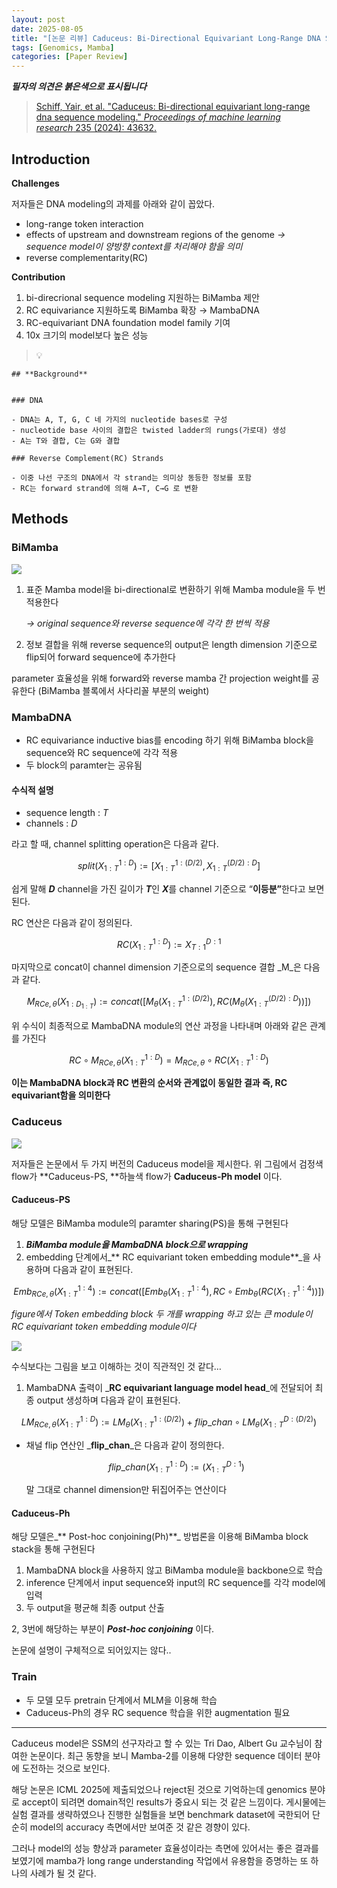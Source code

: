 ```yaml
---
layout: post
date: 2025-08-05
title: "[논문 리뷰] Caduceus: Bi-Directional Equivariant Long-Range DNA Sequence Modeling"
tags: [Genomics, Mamba]
categories: [Paper Review]
---
```


<span class="notion-red">_**필자의 의견은 붉은색으로 표시됩니다**_</span>


> [Schiff, Yair, et al. "Caduceus: Bi-directional equivariant long-range dna sequence modeling." ](https://pmc.ncbi.nlm.nih.gov/articles/PMC12189541/)[_Proceedings of machine learning research_](https://pmc.ncbi.nlm.nih.gov/articles/PMC12189541/)[ 235 (2024): 43632.](https://pmc.ncbi.nlm.nih.gov/articles/PMC12189541/)



## Introduction


**Challenges**


저자들은 DNA modeling의 과제를 아래와 같이 꼽았다.

- long-range token interaction
- effects of upstream and downstream regions of the genome 
_→ sequence model이 양방향 context를 처리해야 함을 의미_
- reverse complementarity(RC)

**Contribution**

1. bi-direcrional sequence modeling 지원하는 BiMamba 제안
1. RC equivariance 지원하도록 BiMamba 확장 → MambaDNA
1. RC-equivariant DNA foundation model family 기여
1. 10x 크기의 model보다 높은 성능

> 💡 


	## **Background**


	### DNA

	- DNA는 A, T, G, C 네 가지의 nucleotide bases로 구성
	- nucleotide base 사이의 결합은 twisted ladder의 rungs(가로대) 생성
	- A는 T와 결합, C는 G와 결합

	### Reverse Complement(RC) Strands

	- 이중 나선 구조의 DNA에서 각 strand는 의미상 동등한 정보를 포함
	- RC는 forward strand에 의해 A→T, C→G 로 변환


## Methods



### BiMamba


![](https://prod-files-secure.s3.us-west-2.amazonaws.com/542b861c-36a8-4051-84e5-8804b6728dba/2c247d59-7815-4980-99f0-8f0d21f445a7/image.png?X-Amz-Algorithm=AWS4-HMAC-SHA256&X-Amz-Content-Sha256=UNSIGNED-PAYLOAD&X-Amz-Credential=ASIAZI2LB46626UJAVMA%2F20251005%2Fus-west-2%2Fs3%2Faws4_request&X-Amz-Date=20251005T040133Z&X-Amz-Expires=3600&X-Amz-Security-Token=IQoJb3JpZ2luX2VjEND%2F%2F%2F%2F%2F%2F%2F%2F%2F%2FwEaCXVzLXdlc3QtMiJIMEYCIQDAnWPI%2Bw%2B0v3T%2FxXue115ZSAWs3blOlPAGhTCd7VAG%2BwIhAJgevMmUwk4xx1XBwyg2E1FiWwXAaWgLeIcQbMj06F02Kv8DCGkQABoMNjM3NDIzMTgzODA1IgzF1LOjFwztStxR3MEq3APEp%2Bm5y9cw6fecaSiPWh4kvFbtDW%2BY0zosjVDzmqmeUiQXF96AukX5TGLgb3TOXOaGhqLk7aTUBoButnEEuhIfsgxCIpRMzSixpgq75uLsPW1m4RqiSwHWbKKvCyTIIq9II5VzsZIIRufqIenf6EMDgXVuSr501lKefoPt7XuEuusZ8gMmyoDl7I5wHYSF9M8twvz%2BsvY%2FRb6rKnqgewClrfRLPylbqevWTOLy%2BKKoLZnvTWR2b8HQzEJ3L2l5DO6GOno8KoZ3Ed4QfsI15QJBb7jgPrOu%2BzWGGhPhKNydtcFY4fonVcIPkTLI0qKEDWFwB6BI6kt3yAiP8IHJhDMTd1CDEmy2dhQgK6mhMqBT0Ka4FJOHHsWP%2BluwGf8vXkApLxL%2BaU1qWXtLaJ63YAYZ0%2BCaJKxGVgMn1AMux3TwvP3oUhIpcLteJHucdvnQAgcjVzieot%2FdTREm75ieHFhSDqNNJ2YXKLM0Ut7J6Sy5Dogj4MqarqHrWiK5iKI6MuZmAwumnh7EGAR6TFpFDOtLkkwXdk%2F4atIQv9LWvwPDR0ybFYcFr2GW%2Ft8TpWygo9j8SQOLIZePA48PrT2NnJmnDgVurVjtLK7LM9vL1n8Z6AW5MMP7ozUza%2BcInzCT4YbHBjqkAQEZlNtFf1FVLxPhdhqgp9rzEhWueqm8FmxAUyhg0kzekt8R7AS%2BFhPzH9XSMN7SuYeK%2BgzzbBlaITDJzfNd6T%2FDeO4mksUSzEFlf17NpZJ108Zkpe95qTlYlF6N5%2BBY%2BAbWbbdNarleb4Ho65H405XDwBVyppcfEZs%2BZ0epoHYA4mNDXLvRiqKcafLbsh%2FTJBKHhjRXu8ZpmTtaeKeMvfhWdqme&X-Amz-Signature=e2bace19d110c6a40da6ebacd7b64ae89973f9d6e8f717c819300bc11519bf63&X-Amz-SignedHeaders=host&x-amz-checksum-mode=ENABLED&x-id=GetObject)

1. 표준 Mamba model을 bi-directional로 변환하기 위해 Mamba module을 두 번 적용한다

	_→ original sequence와 reverse sequence에 각각 한 번씩 적용_

1. 정보 결합을 위해 reverse sequence의 output은 length dimension 기준으로 flip되어 forward sequence에 추가한다

parameter 효율성을 위해 forward와 reverse mamba 간 projection weight를 공유한다 (BiMamba 블록에서 사다리꼴 부분의 weight)



### MambaDNA

- RC equivariance inductive bias를 encoding 하기 위해 BiMamba block을 sequence와 RC sequence에 각각 적용
- 두 block의 paramter는 공유됨


#### 수식적 설명

- sequence length : _T_
- channels : _D_

라고 할 때,  channel splitting operation은 다음과 같다.


$$
split(X^{1:D}_{1:T}):=[X^{1:(D/2)}_{1:T},X^{(D/2):D}_{1:T}]
$$


<span class="notion-red">쉽게 말해 </span><span class="notion-red">_**D**_</span><span class="notion-red"> channel을 가진 길이가 </span><span class="notion-red">_**T**_</span><span class="notion-red">인 </span><span class="notion-red">_**X**_</span><span class="notion-red">를 channel 기준으로 “</span><span class="notion-red">**이등분”**</span><span class="notion-red">한다고 보면 된다.</span>


RC 연산은 다음과 같이 정의된다.


$$
RC(X^{1:D}_{1:T}):=X^{D:1}_{T:1}
$$


마지막으로 concat이 channel dimension 기준으로의 sequence 결합 _M_은 다음과 같다.


$$
M_{RCe,\theta}(X_{1:D_{1:T}}):=concat([M_{\theta}(X^{1:(D/2)}_{1:T}),RC(M_{\theta}(X^{(D/2):D}_{1:T}))])
$$


위 수식이 최종적으로 MambaDNA module의 연산 과정을 나타내며 아래와 같은 관계를 가진다


$$
RC\circ M_{RCe,\theta}(X^{1:D}_{1:T}) = M_{RCe,\theta} \circ RC(X^{1:D}_{1:T})
$$


**이는 MambaDNA block과 RC 변환의 순서와 관계없이 동일한 결과 즉, RC equivariant함을 의미한다**



### Caduceus


![](https://prod-files-secure.s3.us-west-2.amazonaws.com/542b861c-36a8-4051-84e5-8804b6728dba/f94a60d7-8145-473b-aef9-7c68d3ec604a/image.png?X-Amz-Algorithm=AWS4-HMAC-SHA256&X-Amz-Content-Sha256=UNSIGNED-PAYLOAD&X-Amz-Credential=ASIAZI2LB46626UJAVMA%2F20251005%2Fus-west-2%2Fs3%2Faws4_request&X-Amz-Date=20251005T040133Z&X-Amz-Expires=3600&X-Amz-Security-Token=IQoJb3JpZ2luX2VjEND%2F%2F%2F%2F%2F%2F%2F%2F%2F%2FwEaCXVzLXdlc3QtMiJIMEYCIQDAnWPI%2Bw%2B0v3T%2FxXue115ZSAWs3blOlPAGhTCd7VAG%2BwIhAJgevMmUwk4xx1XBwyg2E1FiWwXAaWgLeIcQbMj06F02Kv8DCGkQABoMNjM3NDIzMTgzODA1IgzF1LOjFwztStxR3MEq3APEp%2Bm5y9cw6fecaSiPWh4kvFbtDW%2BY0zosjVDzmqmeUiQXF96AukX5TGLgb3TOXOaGhqLk7aTUBoButnEEuhIfsgxCIpRMzSixpgq75uLsPW1m4RqiSwHWbKKvCyTIIq9II5VzsZIIRufqIenf6EMDgXVuSr501lKefoPt7XuEuusZ8gMmyoDl7I5wHYSF9M8twvz%2BsvY%2FRb6rKnqgewClrfRLPylbqevWTOLy%2BKKoLZnvTWR2b8HQzEJ3L2l5DO6GOno8KoZ3Ed4QfsI15QJBb7jgPrOu%2BzWGGhPhKNydtcFY4fonVcIPkTLI0qKEDWFwB6BI6kt3yAiP8IHJhDMTd1CDEmy2dhQgK6mhMqBT0Ka4FJOHHsWP%2BluwGf8vXkApLxL%2BaU1qWXtLaJ63YAYZ0%2BCaJKxGVgMn1AMux3TwvP3oUhIpcLteJHucdvnQAgcjVzieot%2FdTREm75ieHFhSDqNNJ2YXKLM0Ut7J6Sy5Dogj4MqarqHrWiK5iKI6MuZmAwumnh7EGAR6TFpFDOtLkkwXdk%2F4atIQv9LWvwPDR0ybFYcFr2GW%2Ft8TpWygo9j8SQOLIZePA48PrT2NnJmnDgVurVjtLK7LM9vL1n8Z6AW5MMP7ozUza%2BcInzCT4YbHBjqkAQEZlNtFf1FVLxPhdhqgp9rzEhWueqm8FmxAUyhg0kzekt8R7AS%2BFhPzH9XSMN7SuYeK%2BgzzbBlaITDJzfNd6T%2FDeO4mksUSzEFlf17NpZJ108Zkpe95qTlYlF6N5%2BBY%2BAbWbbdNarleb4Ho65H405XDwBVyppcfEZs%2BZ0epoHYA4mNDXLvRiqKcafLbsh%2FTJBKHhjRXu8ZpmTtaeKeMvfhWdqme&X-Amz-Signature=3a1ca1891eb3d797b8a80edff95adfd02e86b75506d0d60c7be4cb42a11e7ffe&X-Amz-SignedHeaders=host&x-amz-checksum-mode=ENABLED&x-id=GetObject)


저자들은 논문에서 두 가지 버전의 Caduceus model을 제시한다. 위 그림에서 검정색 flow가 **Caduceus-PS, **하늘색 flow가 **Caduceus-Ph model** 이다.



#### Caduceus-PS


해당 모델은 BiMamba module의 paramter sharing(PS)을 통해 구현된다

1. _**BiMamba module을 MambaDNA block으로 wrapping**_
1. embedding 단계에서_** RC equivariant token embedding module**_을 사용하며 다음과 같이 표현된다.

$$
Emb_{RCe,\theta}(X^{1:4}_{1:T}):=concat([Emb_{\theta}(X^{1:4}_{1:T}),RC \circ Emb_{\theta}(RC(X^{1:4}_{1:T}))])
$$


_figure에서 Token embedding block 두 개를 wrapping 하고 있는 큰 module이 RC equivariant token embedding module이다_


![](https://prod-files-secure.s3.us-west-2.amazonaws.com/542b861c-36a8-4051-84e5-8804b6728dba/b175e4da-71eb-4e91-8c23-a06dabe673c9/image.png?X-Amz-Algorithm=AWS4-HMAC-SHA256&X-Amz-Content-Sha256=UNSIGNED-PAYLOAD&X-Amz-Credential=ASIAZI2LB46626UJAVMA%2F20251005%2Fus-west-2%2Fs3%2Faws4_request&X-Amz-Date=20251005T040133Z&X-Amz-Expires=3600&X-Amz-Security-Token=IQoJb3JpZ2luX2VjEND%2F%2F%2F%2F%2F%2F%2F%2F%2F%2FwEaCXVzLXdlc3QtMiJIMEYCIQDAnWPI%2Bw%2B0v3T%2FxXue115ZSAWs3blOlPAGhTCd7VAG%2BwIhAJgevMmUwk4xx1XBwyg2E1FiWwXAaWgLeIcQbMj06F02Kv8DCGkQABoMNjM3NDIzMTgzODA1IgzF1LOjFwztStxR3MEq3APEp%2Bm5y9cw6fecaSiPWh4kvFbtDW%2BY0zosjVDzmqmeUiQXF96AukX5TGLgb3TOXOaGhqLk7aTUBoButnEEuhIfsgxCIpRMzSixpgq75uLsPW1m4RqiSwHWbKKvCyTIIq9II5VzsZIIRufqIenf6EMDgXVuSr501lKefoPt7XuEuusZ8gMmyoDl7I5wHYSF9M8twvz%2BsvY%2FRb6rKnqgewClrfRLPylbqevWTOLy%2BKKoLZnvTWR2b8HQzEJ3L2l5DO6GOno8KoZ3Ed4QfsI15QJBb7jgPrOu%2BzWGGhPhKNydtcFY4fonVcIPkTLI0qKEDWFwB6BI6kt3yAiP8IHJhDMTd1CDEmy2dhQgK6mhMqBT0Ka4FJOHHsWP%2BluwGf8vXkApLxL%2BaU1qWXtLaJ63YAYZ0%2BCaJKxGVgMn1AMux3TwvP3oUhIpcLteJHucdvnQAgcjVzieot%2FdTREm75ieHFhSDqNNJ2YXKLM0Ut7J6Sy5Dogj4MqarqHrWiK5iKI6MuZmAwumnh7EGAR6TFpFDOtLkkwXdk%2F4atIQv9LWvwPDR0ybFYcFr2GW%2Ft8TpWygo9j8SQOLIZePA48PrT2NnJmnDgVurVjtLK7LM9vL1n8Z6AW5MMP7ozUza%2BcInzCT4YbHBjqkAQEZlNtFf1FVLxPhdhqgp9rzEhWueqm8FmxAUyhg0kzekt8R7AS%2BFhPzH9XSMN7SuYeK%2BgzzbBlaITDJzfNd6T%2FDeO4mksUSzEFlf17NpZJ108Zkpe95qTlYlF6N5%2BBY%2BAbWbbdNarleb4Ho65H405XDwBVyppcfEZs%2BZ0epoHYA4mNDXLvRiqKcafLbsh%2FTJBKHhjRXu8ZpmTtaeKeMvfhWdqme&X-Amz-Signature=b71d5ab488b04c72a70ea2b9ced9b416675ac172415414c7e444ccc8275fa018&X-Amz-SignedHeaders=host&x-amz-checksum-mode=ENABLED&x-id=GetObject)


<span class="notion-red">수식보다는 그림을 보고 이해하는 것이 직관적인 것 같다…</span>

1. MambaDNA 출력이 _**RC equivariant language model head**_에 전달되어 최종 output 생성하며 다음과 같이 표현된다.

$$
LM_{RCe,\theta}(X^{1:D}_{1:T}):= LM_{\theta}(X^{1:(D/2)}_{1:T})+flip\_chan\circ LM_{\theta}(X^{D:(D/2)}_{1:T})
$$

- 채널 flip 연산인 _**flip\_chan**_은 다음과 같이 정의한다.

	$$
	flip\_chan(X^{1:D}_{1:T}):=(X^{D:1}_{1:T})
	$$


	말 그대로 channel dimension만 뒤집어주는 연산이다



#### Caduceus-Ph


해당 모델은_** Post-hoc conjoining(Ph)**_ 방법론을 이용해 BiMamba block stack을 통해 구현된다

1. MambaDNA block을 사용하지 않고 BiMamba module을 backbone으로 학습
1. inference 단계에서 input sequence와 input의 RC sequence를 각각 model에 입력
1. 두 output을 평균해 최종 output 산출

2, 3번에 해당하는 부분이 _**Post-hoc conjoining**_ 이다.


<span class="notion-red">논문에 설명이 구체적으로 되어있지는 않다..</span>



### Train

- 두 모델 모두 pretrain 단계에서 MLM을 이용해 학습
- Caduceus-Ph의 경우 RC sequence 학습을 위한 augmentation 필요

---


<span class="notion-red">Caduceus model은 SSM의 선구자라고 할 수 있는 Tri Dao, Albert Gu 교수님이 참여한 논문이다. 최근 동향을 보니 Mamba-2를 이용해 다양한 sequence 데이터 분야에 도전하는 것으로 보인다.</span>


<span class="notion-red">해당 논문은 ICML 2025에 제출되었으나 reject된 것으로 기억하는데 genomics 분야로 accept이 되려면 domain적인 results가 중요시 되는 것 같은 느낌이다. 게시물에는 실험 결과를 생략하였으나 진행한 실험들을 보면 benchmark dataset에 국한되어 단순히 model의 accuracy 측면에서만 보여준 것 같은 경향이 있다.</span>


<span class="notion-red">그러나 model의 성능 향상과 parameter 효율성이라는 측면에 있어서는 좋은 결과를 보였기에 mamba가 long range understanding 작업에서 유용함을 증명하는 또 하나의 사례가 될 것 같다.</span>

